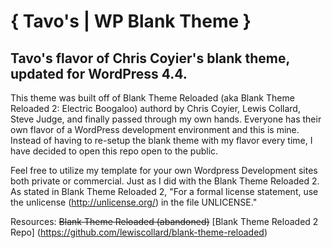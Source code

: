 # { Tavo's | WP Blank Theme }

## Tavo's flavor of Chris Coyier's blank theme, updated for WordPress 4.4.

This theme was built off of Blank Theme Reloaded (aka Blank Theme Reloaded 2: Electric Boogaloo) authord by Chris Coyier, Lewis Collard, Steve Judge, and finally passed through my own hands. Everyone has their own flavor of a WordPress development environment and this is mine. Instead of having to re-setup the blank theme with my flavor every time, I have decided to open this repo open to the public.

Feel free to utilize my template for your own Wordpress Development sites both private or commercial. Just as I did with the Blank Theme Reloaded 2. As stated in Blank Theme Reloaded 2, "For a formal license statement, use the unlicense (http://unlicense.org/) in the file UNLICENSE."

Resources:
~~Blank Theme Reloaded (abandoned)~~ 
[Blank Theme Reloaded 2 Repo] (https://github.com/lewiscollard/blank-theme-reloaded)